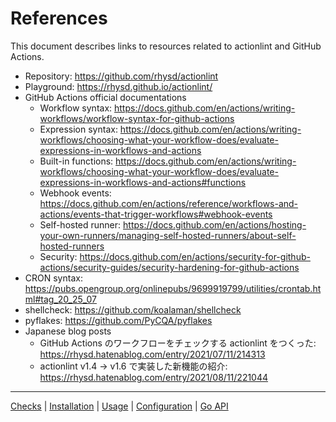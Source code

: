 References
==========

This document describes links to resources related to actionlint and GitHub Actions.

- Repository: https://github.com/rhysd/actionlint
- Playground: https://rhysd.github.io/actionlint/
- GitHub Actions official documentations
  - Workflow syntax: https://docs.github.com/en/actions/writing-workflows/workflow-syntax-for-github-actions
  - Expression syntax: https://docs.github.com/en/actions/writing-workflows/choosing-what-your-workflow-does/evaluate-expressions-in-workflows-and-actions
  - Built-in functions: https://docs.github.com/en/actions/writing-workflows/choosing-what-your-workflow-does/evaluate-expressions-in-workflows-and-actions#functions
  - Webhook events: https://docs.github.com/en/actions/reference/workflows-and-actions/events-that-trigger-workflows#webhook-events
  - Self-hosted runner: https://docs.github.com/en/actions/hosting-your-own-runners/managing-self-hosted-runners/about-self-hosted-runners
  - Security: https://docs.github.com/en/actions/security-for-github-actions/security-guides/security-hardening-for-github-actions
- CRON syntax: https://pubs.opengroup.org/onlinepubs/9699919799/utilities/crontab.html#tag_20_25_07
- shellcheck: https://github.com/koalaman/shellcheck
- pyflakes: https://github.com/PyCQA/pyflakes
- Japanese blog posts
  - GitHub Actions のワークフローをチェックする actionlint をつくった: https://rhysd.hatenablog.com/entry/2021/07/11/214313
  - actionlint v1.4 → v1.6 で実装した新機能の紹介: https://rhysd.hatenablog.com/entry/2021/08/11/221044

---

[Checks](checks.md) | [Installation](install.md) | [Usage](usage.md) | [Configuration](config.md) | [Go API](api.md)
